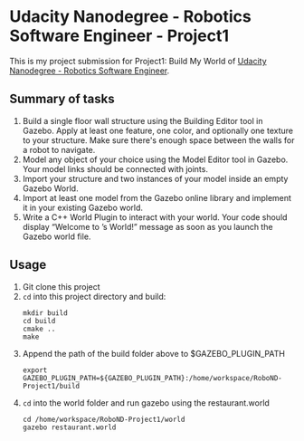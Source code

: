 # Udacity Nanodegree - Robotics Software Engineer - Project1

This is my project submission for Project1: Build My World of [Udacity Nanodegree - Robotics Software Engineer](https://www.udacity.com/course/robotics-software-engineer--nd209?irclickid=U9u1PgV1xxyIROOV3m3wlTMuUkD0yqTMORvH3A0&irgwc=1&utm_source=affiliate&utm_medium=&aff=2298976&utm_term=&utm_campaign=__&utm_content=&adid=786224).

## Summary of tasks
1. Build a single floor wall structure using the Building Editor tool in Gazebo. Apply at least one feature, one color, and optionally one texture to your structure. Make sure there's enough space between the walls for a robot to navigate.
2. Model any object of your choice using the Model Editor tool in Gazebo. Your model links should be connected with joints.
3. Import your structure and two instances of your model inside an empty Gazebo World.
4. Import at least one model from the Gazebo online library and implement it in your existing Gazebo world.
5. Write a C++ World Plugin to interact with your world. Your code should display “Welcome to ’s World!” message as soon as you launch the Gazebo world file.

## Usage
1. Git clone this project
2. `cd` into this project directory and build:
    ```
    mkdir build
    cd build
    cmake ..
    make
    ```
3. Append the path of the build folder above to $GAZEBO_PLUGIN_PATH
    ```
    export GAZEBO_PLUGIN_PATH=${GAZEBO_PLUGIN_PATH}:/home/workspace/RoboND-Project1/build
    ```
4. `cd` into the world folder and run gazebo using the restaurant.world
    ```
    cd /home/workspace/RoboND-Project1/world
    gazebo restaurant.world
    ```